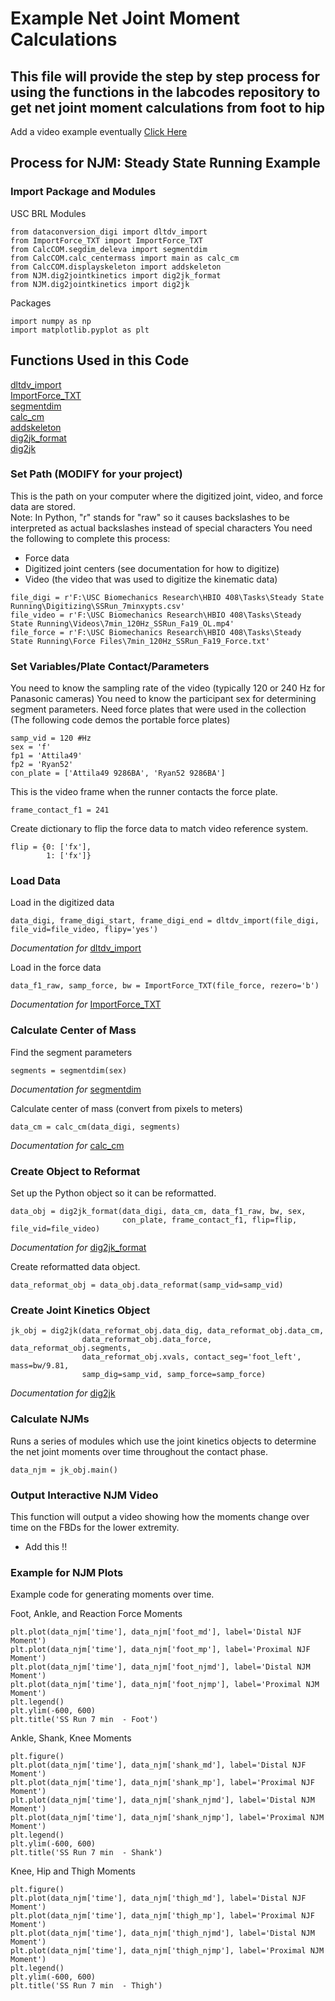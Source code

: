 # Example Net Joint Moment Calculations
## This file will provide the step by step process for using the functions in the labcodes repository to get net joint moment calculations from foot to hip


Add a video example eventually 
[Click Here](https://drive.google.com/drive/folders/1bKA8pVp695KqJMAeGPvVXo6gOT0loFao)

## Process for NJM: Steady State Running Example

### Import Package and Modules
USC BRL Modules
```
from dataconversion_digi import dltdv_import
from ImportForce_TXT import ImportForce_TXT
from CalcCOM.segdim_deleva import segmentdim
from CalcCOM.calc_centermass import main as calc_cm
from CalcCOM.displayskeleton import addskeleton
from NJM.dig2jointkinetics import dig2jk_format
from NJM.dig2jointkinetics import dig2jk
```
Packages
```
import numpy as np
import matplotlib.pyplot as plt
```
## Functions Used in this Code
[dltdv_import](https://github.com/USCBiomechanicsLab/labcodes/blob/master/Documentation_General.md#function-dltdv_import)  
[ImportForce_TXT](https://github.com/USCBiomechanicsLab/labcodes/blob/master/Documentation_General.md#function-importforce_txt)  
[segmentdim](https://github.com/USCBiomechanicsLab/labcodes/tree/master/CalcCOM#function-segmentdim)  
[calc_cm](https://github.com/USCBiomechanicsLab/labcodes/tree/master/CalcCOM#table-of-contents)  
[addskeleton](https://github.com/USCBiomechanicsLab/labcodes/tree/master/CalcCOM#table-of-contents)  
[dig2jk_format](https://github.com/USCBiomechanicsLab/labcodes/tree/master/NJM/README.md)  
[dig2jk](https://github.com/USCBiomechanicsLab/labcodes/tree/master/NJM/README.md)  

### Set Path (MODIFY for your project)<br/>
This is the path on your computer where the digitized joint, video, and force data are stored. <br/>
Note: In Python, "r" stands for "raw" so it causes backslashes to be interpreted as actual backslashes instead of special characters
You need the following to complete this process:
* Force data
* Digitized joint centers (see documentation for how to digitize)
* Video (the video that was used to digitize the kinematic data)

```
file_digi = r'F:\USC Biomechanics Research\HBIO 408\Tasks\Steady State Running\Digitizing\SSRun_7minxypts.csv'
file_video = r'F:\USC Biomechanics Research\HBIO 408\Tasks\Steady State Running\Videos\7min_120Hz_SSRun_Fa19_OL.mp4'
file_force = r'F:\USC Biomechanics Research\HBIO 408\Tasks\Steady State Running\Force Files\7min_120Hz_SSRun_Fa19_Force.txt'
```

### Set Variables/Plate Contact/Parameters <br/>
You need to know the sampling rate of the video (typically 120 or 240 Hz for Panasonic cameras)
You need to know the participant sex for determining segment parameters.
Need force plates that were used in the collection (The following code demos the portable force plates)

```
samp_vid = 120 #Hz
sex = 'f'
fp1 = 'Attila49'
fp2 = 'Ryan52'
con_plate = ['Attila49 9286BA', 'Ryan52 9286BA']
```
This is the video frame when the runner contacts the force plate. 
```
frame_contact_f1 = 241
```
Create dictionary to flip the force data to match video reference system.
```
flip = {0: ['fx'],
        1: ['fx']}
```
### Load Data <br/>
Load in the digitized data
```
data_digi, frame_digi_start, frame_digi_end = dltdv_import(file_digi, file_vid=file_video, flipy='yes')
```

*Documentation for* [dltdv_import](https://github.com/USCBiomechanicsLab/labcodes/blob/master/Documentation_General.md#function-dltdv_import)  


Load in the force data
```
data_f1_raw, samp_force, bw = ImportForce_TXT(file_force, rezero='b')
```
*Documentation for* [ImportForce_TXT](https://github.com/USCBiomechanicsLab/labcodes/blob/master/Documentation_General.md#function-importforce_txt)  

### Calculate Center of Mass <br/>
Find the segment parameters
```
segments = segmentdim(sex)
```
*Documentation for* [segmentdim](https://github.com/USCBiomechanicsLab/labcodes/tree/master/CalcCOM#function-segmentdim)  
  

Calculate center of mass (convert from pixels to meters)
```
data_cm = calc_cm(data_digi, segments)
```
*Documentation for* [calc_cm](https://github.com/USCBiomechanicsLab/labcodes/tree/master/CalcCOM#table-of-contents)  

### Create Object to Reformat
Set up the Python object so it can be reformatted.
```
data_obj = dig2jk_format(data_digi, data_cm, data_f1_raw, bw, sex,
                         con_plate, frame_contact_f1, flip=flip, file_vid=file_video)

```
*Documentation for* [dig2jk_format](https://github.com/USCBiomechanicsLab/labcodes/tree/master/NJM/README.md)  


Create reformatted data object.
```
data_reformat_obj = data_obj.data_reformat(samp_vid=samp_vid)
```

### Create Joint Kinetics Object
```
jk_obj = dig2jk(data_reformat_obj.data_dig, data_reformat_obj.data_cm,
                data_reformat_obj.data_force, data_reformat_obj.segments,
                data_reformat_obj.xvals, contact_seg='foot_left', mass=bw/9.81,
                samp_dig=samp_vid, samp_force=samp_force)

```
*Documentation for* [dig2jk](https://github.com/USCBiomechanicsLab/labcodes/tree/master/NJM/README.md)  

### Calculate NJMs
Runs a series of modules which use the joint kinetics objects to determine the net joint moments over time throughout the contact phase.
```
data_njm = jk_obj.main()
```

### Output Interactive NJM Video
This function will output a video showing how the moments change over time on the FBDs for the lower extremity.

* Add this !!

### Example for NJM Plots
Example code for generating moments over time.

Foot, Ankle, and Reaction Force Moments
```
plt.plot(data_njm['time'], data_njm['foot_md'], label='Distal NJF Moment')
plt.plot(data_njm['time'], data_njm['foot_mp'], label='Proximal NJF Moment')
plt.plot(data_njm['time'], data_njm['foot_njmd'], label='Distal NJM Moment')
plt.plot(data_njm['time'], data_njm['foot_njmp'], label='Proximal NJM Moment')
plt.legend()
plt.ylim(-600, 600)
plt.title('SS Run 7 min  - Foot')
```

Ankle, Shank, Knee Moments
```
plt.figure()
plt.plot(data_njm['time'], data_njm['shank_md'], label='Distal NJF Moment')
plt.plot(data_njm['time'], data_njm['shank_mp'], label='Proximal NJF Moment')
plt.plot(data_njm['time'], data_njm['shank_njmd'], label='Distal NJM Moment')
plt.plot(data_njm['time'], data_njm['shank_njmp'], label='Proximal NJM Moment')
plt.legend()
plt.ylim(-600, 600)
plt.title('SS Run 7 min  - Shank')
```

Knee, Hip and Thigh Moments
```
plt.figure()
plt.plot(data_njm['time'], data_njm['thigh_md'], label='Distal NJF Moment')
plt.plot(data_njm['time'], data_njm['thigh_mp'], label='Proximal NJF Moment')
plt.plot(data_njm['time'], data_njm['thigh_njmd'], label='Distal NJM Moment')
plt.plot(data_njm['time'], data_njm['thigh_njmp'], label='Proximal NJM Moment')
plt.legend()
plt.ylim(-600, 600)
plt.title('SS Run 7 min  - Thigh')
```

